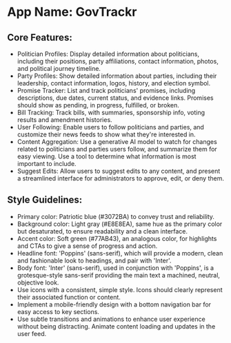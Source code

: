 # **App Name**: GovTrackr

## Core Features:

- Politician Profiles: Display detailed information about politicians, including their positions, party affiliations, contact information, photos, and political journey timeline.
- Party Profiles: Show detailed information about parties, including their leadership, contact information, logos, history, and election symbol.
- Promise Tracker: List and track politicians' promises, including descriptions, due dates, current status, and evidence links. Promises should show as pending, in progress, fulfilled, or broken.
- Bill Tracking: Track bills, with summaries, sponsorship info, voting results and amendment histories.
- User Following: Enable users to follow politicians and parties, and customize their news feeds to show what they're interested in.
- Content Aggregation: Use a generative AI model to watch for changes related to politicians and parties users follow, and summarize them for easy viewing. Use a tool to determine what information is most important to include.
- Suggest Edits: Allow users to suggest edits to any content, and present a streamlined interface for administrators to approve, edit, or deny them.

## Style Guidelines:

- Primary color: Patriotic blue (#3072BA) to convey trust and reliability.
- Background color: Light gray (#E8E8EA), same hue as the primary color but desaturated, to ensure readability and a clean interface.
- Accent color: Soft green (#77AB43), an analogous color, for highlights and CTAs to give a sense of progress and action.
- Headline font: 'Poppins' (sans-serif), which will provide a modern, clean and fashionable look to headings, and pair with 'Inter'.
- Body font: 'Inter' (sans-serif), used in conjunction with 'Poppins', is a grotesque-style sans-serif providing the main text a machined, neutral, objective look.
- Use icons with a consistent, simple style. Icons should clearly represent their associated function or content.
- Implement a mobile-friendly design with a bottom navigation bar for easy access to key sections.
- Use subtle transitions and animations to enhance user experience without being distracting. Animate content loading and updates in the user feed.